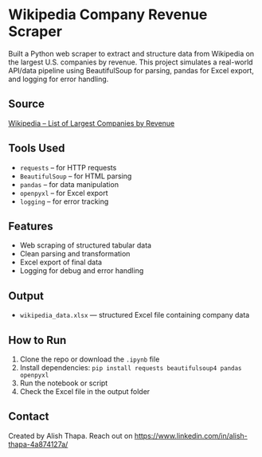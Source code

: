 # Wikipedia Company Revenue Scraper

Built a Python web scraper to extract and structure data from Wikipedia on the largest U.S. companies by revenue. This project simulates a real-world API/data pipeline using BeautifulSoup for parsing, pandas for Excel export, and logging for error handling.

##  Source
[Wikipedia – List of Largest Companies by Revenue](https://en.wikipedia.org/wiki/List_of_largest_companies_in_the_United_States_by_revenue)

##  Tools Used
- `requests` – for HTTP requests
- `BeautifulSoup` – for HTML parsing
- `pandas` – for data manipulation
- `openpyxl` – for Excel export
- `logging` – for error tracking

##  Features
- Web scraping of structured tabular data
- Clean parsing and transformation
- Excel export of final data
- Logging for debug and error handling

##  Output
- `wikipedia_data.xlsx` — structured Excel file containing company data

##  How to Run
1. Clone the repo or download the `.ipynb` file
2. Install dependencies:  `pip install requests beautifulsoup4 pandas openpyxl`
3. Run the notebook or script
4. Check the Excel file in the output folder

##  Contact
Created by Alish Thapa. Reach out on https://www.linkedin.com/in/alish-thapa-4a874127a/
